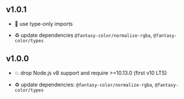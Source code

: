 ## v1.0.1

* 🐞 use type-only imports

* ♻️ update dependencies `@fantasy-color/normalize-rgba`, `@fantasy-color/types`

## v1.0.0

* 💥 drop Node.js v8 support and require >=10.13.0 (first v10 LTS)

* ♻️ update dependencies: `@fantasy-color/normalize-rgba`, `@fantasy-color/types`
